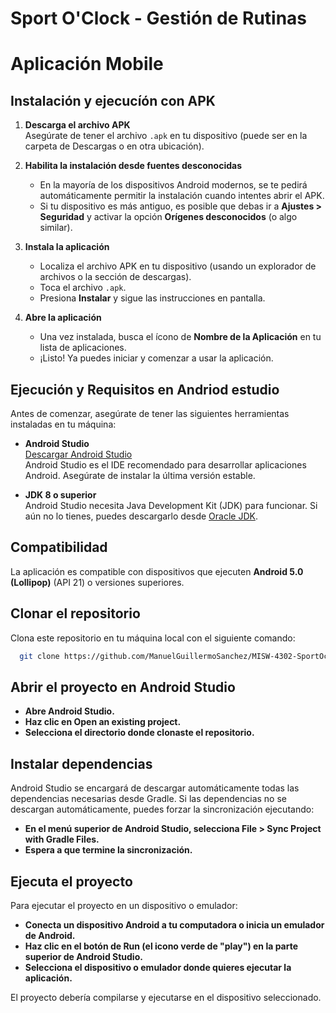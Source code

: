 
# Sport O'Clock - Gestión de Rutinas

# Aplicación Mobile

## Instalación y ejecucíón con APK

1. **Descarga el archivo APK**  
   Asegúrate de tener el archivo `.apk` en tu dispositivo (puede ser en la carpeta de Descargas o en otra ubicación).

2. **Habilita la instalación desde fuentes desconocidas**  
   - En la mayoría de los dispositivos Android modernos, se te pedirá automáticamente permitir la instalación cuando intentes abrir el APK.  
   - Si tu dispositivo es más antiguo, es posible que debas ir a **Ajustes > Seguridad** y activar la opción **Orígenes desconocidos** (o algo similar).

3. **Instala la aplicación**  
   - Localiza el archivo APK en tu dispositivo (usando un explorador de archivos o la sección de descargas).  
   - Toca el archivo `.apk`.  
   - Presiona **Instalar** y sigue las instrucciones en pantalla.

4. **Abre la aplicación**  
   - Una vez instalada, busca el ícono de **Nombre de la Aplicación** en tu lista de aplicaciones.  
   - ¡Listo! Ya puedes iniciar y comenzar a usar la aplicación.

## Ejecución y Requisitos en Andriod estudio

Antes de comenzar, asegúrate de tener las siguientes herramientas instaladas en tu máquina:

- **Android Studio**  
  [Descargar Android Studio](https://developer.android.com/studio)  
  Android Studio es el IDE recomendado para desarrollar aplicaciones Android. Asegúrate de instalar la última versión estable.

- **JDK 8 o superior**  
  Android Studio necesita Java Development Kit (JDK) para funcionar. Si aún no lo tienes, puedes descargarlo desde [Oracle JDK](https://www.oracle.com/java/technologies/javase-jdk8-downloads.html).

## Compatibilidad

La aplicación es compatible con dispositivos que ejecuten **Android 5.0 (Lollipop)** (API 21) o versiones superiores.

## Clonar el repositorio

Clona este repositorio en tu máquina local con el siguiente comando:
  ```bash
    git clone https://github.com/ManuelGuillermoSanchez/MISW-4302-SportOclock.git
  ```


## Abrir el proyecto en Android Studio

- **Abre Android Studio.**
- **Haz clic en Open an existing project.**
- **Selecciona el directorio donde clonaste el repositorio.**


## Instalar dependencias
Android Studio se encargará de descargar automáticamente todas las dependencias necesarias desde Gradle. Si las dependencias no se descargan automáticamente, puedes forzar la sincronización ejecutando:
- **En el menú superior de Android Studio, selecciona File > Sync Project with Gradle Files.**
- **Espera a que termine la sincronización.**

## Ejecuta el proyecto
Para ejecutar el proyecto en un dispositivo o emulador:
- **Conecta un dispositivo Android a tu computadora o inicia un emulador de Android.**
- **Haz clic en el botón de Run (el icono verde de "play") en la parte superior de Android Studio.**
- **Selecciona el dispositivo o emulador donde quieres ejecutar la aplicación.**

El proyecto debería compilarse y ejecutarse en el dispositivo seleccionado.

